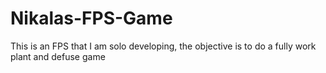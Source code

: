 # Nikalas-FPS-Game
This is an FPS that I am solo developing, the objective is to do a fully work plant and defuse game
